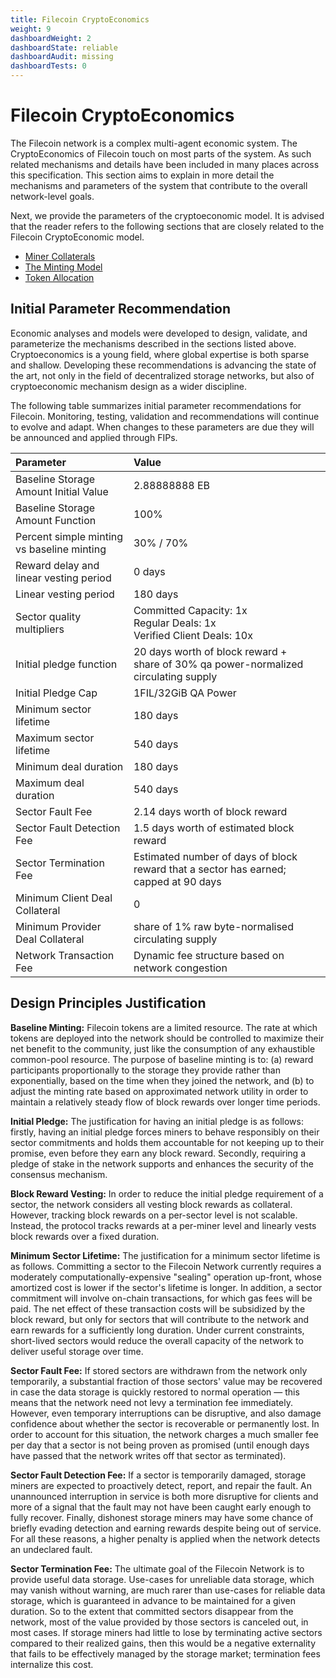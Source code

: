 ```yaml
---
title: Filecoin CryptoEconomics
weight: 9
dashboardWeight: 2
dashboardState: reliable
dashboardAudit: missing
dashboardTests: 0
---
```


# Filecoin CryptoEconomics

The Filecoin network is a complex multi-agent economic system. The CryptoEconomics of Filecoin touch on most parts of the system. As such related mechanisms and details have been included in many places across this specification. This section aims to explain in more detail the mechanisms and parameters of the system that contribute to the overall network-level goals.

Next, we provide the parameters of the cryptoeconomic model. It is advised that the reader refers to the following sections that are closely related to the Filecoin CryptoEconomic model.

- [Miner Collaterals](miner_collaterals)
- [The Minting Model](filecoin_token#minting_model)
- [Token Allocation](filecoin_token#token_allocation)

## Initial Parameter Recommendation

Economic analyses and models were developed to design, validate, and parameterize the mechanisms described in the sections listed above. Cryptoeconomics is a young field, where global expertise is both sparse and shallow. Developing these recommendations is advancing the state of the art, not only in the field of decentralized storage networks, but also of cryptoeconomic mechanism design as a wider discipline.

The following table summarizes initial parameter recommendations for Filecoin. Monitoring, testing, validation and recommendations will continue to evolve and adapt. When changes to these parameters are due they will be announced and applied through FIPs.


| **Parameter**  | **Value**   |
| :------------- | :---------- |
| Baseline Storage Amount Initial Value | 2.88888888 EB | 
| Baseline Storage Amount Function  | 100% |
| Percent simple minting vs baseline minting | 30% / 70% |
| Reward delay and linear vesting period | 0 days |
| Linear vesting period | 180 days |
| Sector quality multipliers | Committed Capacity: 1x <br> Regular Deals: 1x <br> Verified Client Deals: 10x |
| Initial pledge function | 20 days worth of block reward + <br> share of 30% qa power-normalized circulating supply | 
| Initial Pledge Cap | 1FIL/32GiB QA Power |
| Minimum sector lifetime | 180 days |
| Maximum sector lifetime | 540 days |
| Minimum deal duration | 180 days |
| Maximum deal duration | 540 days |
| Sector Fault Fee | 2.14 days worth of block reward|
| Sector Fault Detection Fee | 1.5 days worth of estimated block reward |
| Sector Termination Fee | Estimated number of days of block reward that a sector has earned; capped at 90 days |
| Minimum Client Deal Collateral | 0 |
| Minimum Provider Deal Collateral | share of 1% raw byte-normalised circulating supply |
| Network Transaction Fee | Dynamic fee structure based on network congestion |


## Design Principles Justification

**Baseline Minting:** Filecoin tokens are a limited resource. The rate at which tokens are deployed into the network should be controlled to maximize their net benefit to the community, just like the consumption of any exhaustible common-pool resource. The purpose of baseline minting is to: (a) reward participants proportionally to the storage they provide rather than exponentially, based on the time when they joined the network, and (b) to adjust the minting rate based on approximated network utility in order to maintain a relatively steady flow of block rewards over longer time periods.

**Initial Pledge:** The justification for having an initial pledge is as follows: firstly, having an initial pledge forces miners to behave responsibly on their sector commitments and holds them accountable for not keeping up to their promise, even before they earn any block reward. Secondly, requiring a pledge of stake in the network supports and enhances the security of the consensus mechanism.

**Block Reward Vesting:** In order to reduce the initial pledge requirement of a sector, the network considers all vesting block rewards as collateral. However, tracking block rewards on a per-sector level is not scalable. Instead, the protocol tracks rewards at a per-miner level and linearly vests block rewards over a fixed duration.

**Minimum Sector Lifetime:** The justification for a minimum sector lifetime is as follows. Committing a sector to the Filecoin Network currently requires a moderately computationally-expensive "sealing" operation up-front, whose amortized cost is lower if the sector's lifetime is longer. In addition, a sector commitment will involve on-chain transactions, for which gas fees will be paid. The net effect of these transaction costs will be subsidized by the block reward, but only for sectors that will contribute to the network and earn rewards for a sufficiently long duration. Under current constraints, short-lived sectors would reduce the overall capacity of the network to deliver useful storage over time.

**Sector Fault Fee:** If stored sectors are withdrawn from the network only temporarily, a substantial fraction of those sectors' value may be recovered in case the data storage is quickly restored to normal operation — this means that the network need not levy a termination fee immediately. However, even temporary interruptions can be disruptive, and also damage confidence about whether the sector is recoverable or permanently lost. In order to account for this situation, the network charges a much smaller fee per day that a sector is not being proven as promised (until enough days have passed that the network writes off that sector as terminated).

**Sector Fault Detection Fee:** If a sector is temporarily damaged, storage miners are expected to proactively detect, report, and repair the fault. An unannounced interruption in service is both more disruptive for clients and more of a signal that the fault may not have been caught early enough to fully recover. Finally, dishonest storage miners may have some chance of briefly evading detection and earning rewards despite being out of service. For all these reasons, a higher penalty is applied when the network detects an undeclared fault.

**Sector Termination Fee:** The ultimate goal of the Filecoin Network is to provide useful data storage. Use-cases for unreliable data storage, which may vanish without warning, are much rarer than use-cases for reliable data storage, which is guaranteed in advance to be maintained for a given duration. So to the extent that committed sectors disappear from the network, most of the value provided by those sectors is canceled out, in most cases. If storage miners had little to lose by terminating active sectors compared to their realized gains, then this would be a negative externality that fails to be effectively managed by the storage market; termination fees internalize this cost.
